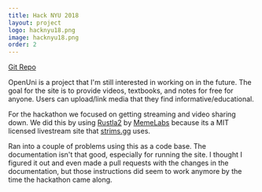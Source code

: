 ```yaml
---
title: Hack NYU 2018
layout: project
logo: hacknyu18.png
image: hacknyu18.png
order: 2
---
```


[Git Repo](https://github.com/S1MB10T3/openuni)

OpenUni is a project that I'm still interested in working on in the future.
The goal for the site is to provide videos, textbooks, and notes for free for
anyone. Users can upload/link media that they find informative/educational.

For the hackathon we focused on getting streaming and video sharing down. We did
this by using [Rustla2](https://github.com/MemeLabs/Rustla2) by
[MemeLabs](https://github.com/MemeLabs) because its a MIT licensed livestream
site that [strims.gg](https://strims.gg) uses.

Ran into a couple of problems using this as a code base. The documentation isn't
that good, especially for running the site. I thought I figured it out and even
made a pull requests with the changes in the documentation, but those instructions
did seem to work anymore by the time the hackathon came along.
